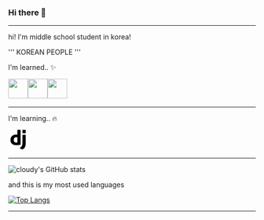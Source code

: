 ### Hi there 👋
------------------------------------------
hi! l'm middle school student in korea!

'''
  KOREAN PEOPLE
'''


l'm learned.. ✨

<img src="https://github.com/cloudyON/cloudyON/blob/main/c(1).png" width="40" height="40"><img src="https://github.com/cloudyON/cloudyON/blob/main/python(1).png" width="40" height="40"><img src="https://github.com/cloudyON/cloudyON/blob/main/mysql(1).png" width="40" height="40">


------------------------------------------

l'm learning.. 🔥

<img src="https://github.com/cloudyON/cloudyON/blob/main/django.svg" width="40" height="40">


------------------------------------------

![cloudy's GitHub stats](https://github-readme-stats.vercel.app/api?username=cloudyON&show_icons=true&theme=tokyonight)

and this is my most used languages

[![Top Langs](https://github-readme-stats.vercel.app/api/top-langs/?username=cloudyOn&layout=compact)](https://github.com/anuraghazra/github-readme-stats)


------------------------------------------
